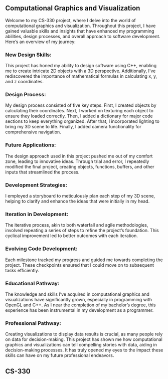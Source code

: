 ## Computational Graphics and Visualization
Welcome to my CS-330 project, where I delve into the world of computational graphics and visualization. Throughout this project, I have gained valuable skills and insights that have enhanced my programming abilities, design processes, and overall approach to software development. Here’s an overview of my journey:

### New Design Skills: 
This project has honed my ability to design software using C++, enabling me to create intricate 2D objects with a 3D perspective. Additionally, I’ve rediscovered the importance of mathematical formulas in calculating x, y, and z coordinates.

### Design Process: 
My design process consisted of five key steps. First, I created objects by calculating their coordinates. Next, I worked on texturing each object to ensure they loaded correctly. Then, I added a dictionary for major code sections to keep everything organized. After that, I incorporated lighting to bring my 3D scene to life. Finally, I added camera functionality for comprehensive navigation.

### Future Applications: 
The design approach used in this project pushed me out of my comfort zone, leading to innovative ideas. Through trial and error, I repeatedly modified the final project, creating objects, functions, buffers, and other inputs that streamlined the process.

### Development Strategies: 
I employed a storyboard to meticulously plan each step of my 3D scene, helping to clarify and enhance the ideas that were initially in my head.

### Iteration in Development: 
The iterative process, akin to both waterfall and agile methodologies, involved repeating a series of steps to refine the project’s foundation. This cyclical improvement led to better outcomes with each iteration.

### Evolving Code Development: 
Each milestone tracked my progress and guided me towards completing the project. These checkpoints ensured that I could move on to subsequent tasks efficiently.

### Educational Pathway: 
The knowledge and skills I’ve acquired in computational graphics and visualizations have significantly grown, especially in programming with OpenGL and C++. As I near the completion of my bachelor’s degree, this experience has been instrumental in my development as a programmer.

### Professional Pathway: 
Creating visualizations to display data results is crucial, as many people rely on data for decision-making. This project has shown me how computational graphics and visualizations can tell compelling stories with data, aiding in decision-making processes. It has truly opened my eyes to the impact these skills can have on my future professional endeavors.

## CS-330
